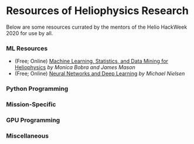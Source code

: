 # Resources of Heliophysics Research

Below are some resources currated by the mentors of the Helio HackWeek 2020 for use by all.

### ML Resources

- (Free; Online) [Machine Learning, Statistics, and Data Mining for Heliophysics](https://helioml.org/title) _by Monica Bobra and James Mason_
- (Free; Online) [Neural Networks and Deep Learning](http://neuralnetworksanddeeplearning.com) _by Michael Nielsen_

### Python Programming

### Mission-Specific

### GPU Programming

### Miscellaneous
